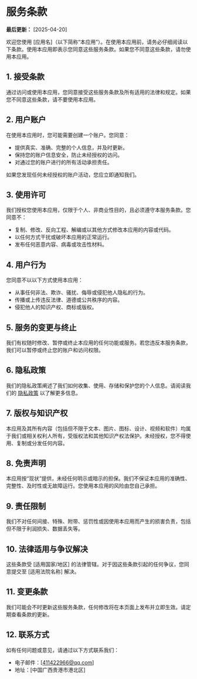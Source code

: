 # 服务条款

**最后更新：** [2025-04-20]

欢迎您使用 [应用名]（以下简称“本应用”）。在使用本应用前，请务必仔细阅读以下条款。使用本应用即表示您同意这些服务条款。如果您不同意这些条款，请勿使用本应用。

## 1. 接受条款
通过访问或使用本应用，您同意接受这些服务条款及所有适用的法律和规定。如果您不同意这些条款，请不要使用本应用。

## 2. 用户账户
在使用本应用时，您可能需要创建一个账户。您同意：
- 提供真实、准确、完整的个人信息，并及时更新。
- 保持您的账户信息安全，防止未经授权的访问。
- 对通过您的账户进行的所有活动承担责任。

如果您发现任何未经授权的账户活动，您应立即通知我们。

## 3. 使用许可
我们授权您使用本应用，仅限于个人、非商业性目的，且必须遵守本服务条款。您同意不：
- 复制、修改、反向工程、解编或以其他方式修改本应用的内容或代码。
- 以任何方式干扰或破坏本应用的正常运行。
- 发布任何恶意内容、病毒或攻击性材料。

## 4. 用户行为
您同意不以以下方式使用本应用：
- 从事任何非法、欺诈、骚扰、侮辱或侵犯他人隐私的行为。
- 传播或上传违反法律、道德或公共秩序的内容。
- 侵犯他人的知识产权、商标或版权。

## 5. 服务的变更与终止
我们有权随时修改、暂停或终止本应用的任何功能或服务。若您违反本服务条款，我们可以暂停或终止您的账户和访问权限。

## 6. 隐私政策
我们的隐私政策阐述了我们如何收集、使用、存储和保护您的个人信息。请阅读我们的 [隐私政策](https://yourdomain.com/privacy-policy) 以了解更多信息。

## 7. 版权与知识产权
本应用及其所有内容（包括但不限于文本、图片、图标、设计、视频和软件）均属于我们或相关权利人所有，受版权法和其他知识产权法保护。未经授权，您不得使用、复制或分发任何内容。

## 8. 免责声明
本应用按“现状”提供，未经任何明示或暗示的担保。我们不保证本应用的准确性、完整性、及时性或无故障运行。您使用本应用的风险由您自己承担。

## 9. 责任限制
我们不对任何间接、特殊、附带、惩罚性或因使用本应用而产生的损害负责，包括但不限于利润损失、数据丢失等。

## 10. 法律适用与争议解决
这些条款受 [适用国家/地区] 的法律管辖。对于因这些条款引起的任何争议，您同意提交至 [适用法院名称] 解决。

## 11. 变更条款
我们可能会不时更新这些服务条款，任何修改将在本页面上发布并立即生效。请定期查看条款的更新。

## 12. 联系方式
如有任何问题或意见，请通过以下方式联系我们：
- 电子邮件：[411422966@qq.com]
- 地址：[中国广西贵港市港北区]
